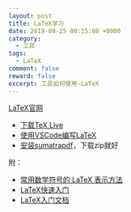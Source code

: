 ```yaml
---
layout: post
title: LaTeX学习
date: 2019-09-25 00:15:08 +0000
category:
  - 工具
tags: 
  - LaTeX
comment: false
reward: false
excerpt: 工具如何使用-LaTeX
---
```


[LaTeX官网](https://www.latex-project.org/)

- [下载TeX Live](https://www.tug.org/texlive/acquire-netinstall.html)
- [使用VSCode编写LaTeX](https://zhuanlan.zhihu.com/p/38178015)
- [安装sumatrapdf](https://www.sumatrapdfreader.org/downloadafter.html)，下载zip就好

附：

- [常用数学符号的 LaTeX 表示方法](http://mohu.org/info/symbols/symbols.htm)
- [LaTeX快速入门](https://blog.csdn.net/qingdujun/article/details/80805613)
- [LaTeX入门文档](https://liam.page/2014/09/08/latex-introduction/)
